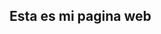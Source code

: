<html>
  <head>
    <title><h1>Bienvenido a mi pagina</h1></title>
    </head>
  <body>
        <h2>Esta es mi pagina web</h2>
        </body>
        </html>
   
       
